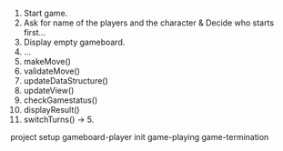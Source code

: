 1. Start game.
2. Ask for name of the players and the character & Decide who starts first...
3. Display empty gameboard.
4. ...
5. makeMove()
6. validateMove()
7. updateDataStructure()
8. updateView()
9. checkGamestatus()
10. displayResult()
11. switchTurns() -> 5.

project setup
gameboard-player init
game-playing
game-termination



